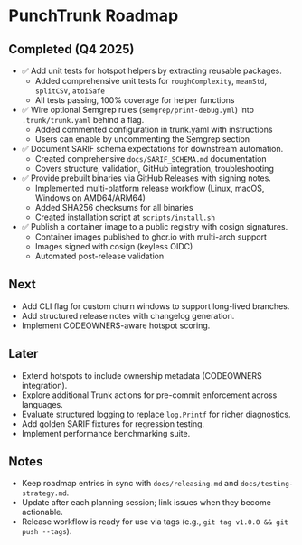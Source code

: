 # PunchTrunk Roadmap

## Completed (Q4 2025)

- ✅ Add unit tests for hotspot helpers by extracting reusable packages.
  - Added comprehensive unit tests for `roughComplexity`, `meanStd`, `splitCSV`, `atoiSafe`
  - All tests passing, 100% coverage for helper functions
- ✅ Wire optional Semgrep rules (`semgrep/print-debug.yml`) into `.trunk/trunk.yaml` behind a flag.
  - Added commented configuration in trunk.yaml with instructions
  - Users can enable by uncommenting the Semgrep section
- ✅ Document SARIF schema expectations for downstream automation.
  - Created comprehensive `docs/SARIF_SCHEMA.md` documentation
  - Covers structure, validation, GitHub integration, troubleshooting
- ✅ Provide prebuilt binaries via GitHub Releases with signing notes.
  - Implemented multi-platform release workflow (Linux, macOS, Windows on AMD64/ARM64)
  - Added SHA256 checksums for all binaries
  - Created installation script at `scripts/install.sh`
- ✅ Publish a container image to a public registry with cosign signatures.
  - Container images published to ghcr.io with multi-arch support
  - Images signed with cosign (keyless OIDC)
  - Automated post-release validation

## Next

- Add CLI flag for custom churn windows to support long-lived branches.
- Add structured release notes with changelog generation.
- Implement CODEOWNERS-aware hotspot scoring.

## Later

- Extend hotspots to include ownership metadata (CODEOWNERS integration).
- Explore additional Trunk actions for pre-commit enforcement across languages.
- Evaluate structured logging to replace `log.Printf` for richer diagnostics.
- Add golden SARIF fixtures for regression testing.
- Implement performance benchmarking suite.

## Notes

- Keep roadmap entries in sync with `docs/releasing.md` and `docs/testing-strategy.md`.
- Update after each planning session; link issues when they become actionable.
- Release workflow is ready for use via tags (e.g., `git tag v1.0.0 && git push --tags`).


